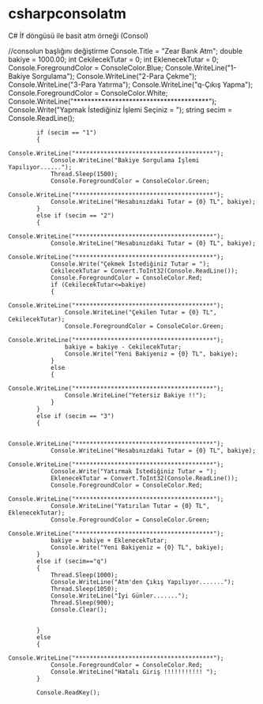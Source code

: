 # csharpconsolatm
C# İf döngüsü ile basit atm örneği (Consol)























//consolun başlığını değiştirme
            Console.Title = "Zear Bank Atm";
            double bakiye = 1000.00;
            int CekilecekTutar = 0;
            int EklenecekTutar = 0;
            Console.ForegroundColor = ConsoleColor.Blue;
            Console.WriteLine("1-Bakiye Sorgulama");
            Console.WriteLine("2-Para Çekme");
            Console.WriteLine("3-Para Yatırma");
            Console.WriteLine("q-Çıkış Yapma");
            Console.ForegroundColor = ConsoleColor.White;
            Console.WriteLine("***************************************");
            Console.Write("Yapmak İstediğiniz İşlemi Seçiniz = ");
            string secim = Console.ReadLine();

            if (secim == "1")
            {
                Console.WriteLine("***************************************");
                Console.WriteLine("Bakiye Sorgulama İşlemi Yapılıyor......");
                Thread.Sleep(1500);
                Console.ForegroundColor = ConsoleColor.Green;
                Console.WriteLine("***************************************");
                Console.WriteLine("Hesabınızdaki Tutar = {0} TL", bakiye);
            }
            else if (secim == "2")
            {
                Console.WriteLine("***************************************");
                Console.WriteLine("Hesabınızdaki Tutar = {0} TL", bakiye);
                Console.WriteLine("***************************************");
                Console.Write("Çekmek İstediğiniz Tutar = ");
                CekilecekTutar = Convert.ToInt32(Console.ReadLine());
                Console.ForegroundColor = ConsoleColor.Red;
                if (CekilecekTutar<=bakiye)
                {
                    Console.WriteLine("***************************************");
                    Console.WriteLine("Çekilen Tutar = {0} TL", CekilecekTutar);
                    Console.ForegroundColor = ConsoleColor.Green;
                    Console.WriteLine("***************************************");
                    bakiye = bakiye - CekilecekTutar;
                    Console.Write("Yeni Bakiyeniz = {0} TL", bakiye);
                }
                else
                {
                    Console.WriteLine("***************************************");
                    Console.WriteLine("Yetersiz Bakiye !!");
                }
            }
            else if (secim == "3")
            {
                
                Console.WriteLine("***************************************");
                Console.WriteLine("Hesabınızdaki Tutar = {0} TL", bakiye);
                Console.WriteLine("***************************************");
                Console.Write("Yatırmak İstediğiniz Tutar = ");
                EklenecekTutar = Convert.ToInt32(Console.ReadLine());
                Console.ForegroundColor = ConsoleColor.Red;
                Console.WriteLine("***************************************");
                Console.WriteLine("Yatırılan Tutar = {0} TL", EklenecekTutar);
                Console.ForegroundColor = ConsoleColor.Green;
                Console.WriteLine("***************************************");
                bakiye = bakiye + EklenecekTutar;
                Console.Write("Yeni Bakiyeniz = {0} TL", bakiye);
            }
            else if (secim=="q")
            {
                Thread.Sleep(1000);
                Console.WriteLine("Atm'den Çıkış Yapılıyor.......");
                Thread.Sleep(1050);
                Console.WriteLine("İyi Günler.......");
                Thread.Sleep(900);
                Console.Clear();
                
               
            }
            else
            {
                Console.WriteLine("***************************************");
                Console.ForegroundColor = ConsoleColor.Red;
                Console.WriteLine("Hatalı Giriş !!!!!!!!!!! ");
            }

            Console.ReadKey();
